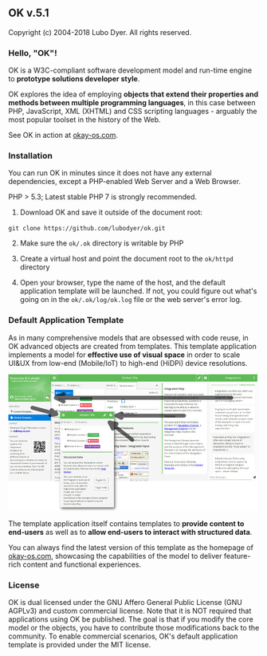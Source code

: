 ## OK v.5.1

Copyright (c) 2004-2018 Lubo Dyer. All rights reserved.

### Hello, "OK"!

OK is a W3C-compliant software development model and run-time engine to **prototype solutions developer style**.

OK explores the idea of employing **objects that extend their properties and methods between multiple programming languages**, in this case between PHP, JavaScript, XML (XHTML) and CSS scripting languages - arguably the most popular toolset in the history of the Web.

See OK in action at [okay-os.com](http://okay-os.com).

### Installation

You can run OK in minutes since it does not have any external dependencies, except a PHP-enabled Web Server and a Web Browser.

PHP > 5.3; Latest stable PHP 7 is strongly recommended.

1. Download OK and save it outside of the document root:

  `git clone https://github.com/lubodyer/ok.git`

2. Make sure the `ok/.ok` directory is writable by PHP

3. Create a virtual host and point the document root to the `ok/httpd` directory

4. Open your browser, type the name of the host, and the default application template will be launched. If not, you could figure out what's going on in the `ok/.ok/log/ok.log` file or the web server's error log.

### Default Application Template

As in many comprehensive models that are obsessed with code reuse, in OK advanced objects are created from templates. This template application implements a model for **effective use of visual space** in order to scale UI&amp;UX from low-end (Mobile/IoT) to high-end (HiDPi) device resolutions.

![Responsiveness and Scaleability through effecive use of screen space](programs/template/media/information-design.jpg)

The template application itself contains templates to **provide content to end-users** as well as to **allow end-users to interact with structured data**.

You can always find the latest version of this template as the homepage of [okay-os.com](http://okay-os.com), showcasing the capabilities of the model to deliver feature-rich content and functional experiences.

### License

OK is dual licensed under the GNU Affero General Public License
(GNU AGPLv3) and custom commercial license. Note that it is
NOT required that applications using OK be published. The goal is that
if you modify the core model or the objects, you have to contribute
those modifications back to the community. To enable commercial
scenarios, OK's default application template is provided under the
MIT license.
